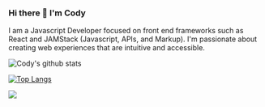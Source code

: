 ### Hi there 👋 I'm Cody

I am a Javascript Developer focused on front end frameworks such as React and JAMStack (Javascript, APIs, and Markup). I'm passionate about creating web experiences that are intuitive and accessible.

![Cody's github stats](https://github-readme-stats.vercel.app/api?username=codywall&show_icons=true&count_private=true&hide=stars)

[![Top Langs](https://github-readme-stats.vercel.app/api/top-langs/?username=codywall&hide=cmake)](https://github.com/anuraghazra/github-readme-stats)

![](https://komarev.com/ghpvc/?username=your-github-username)
